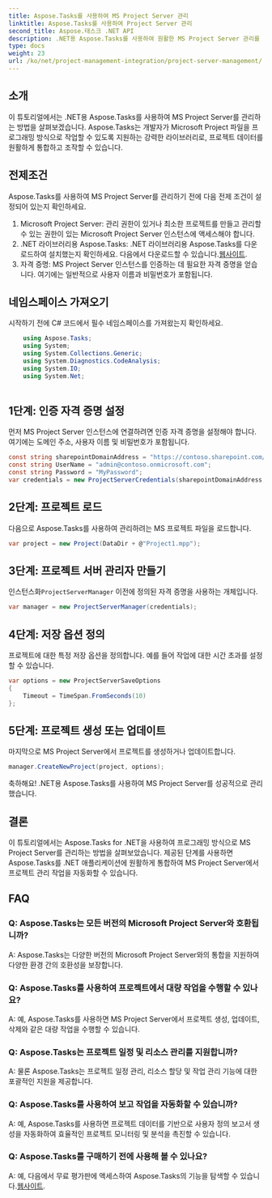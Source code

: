 ```yaml
---
title: Aspose.Tasks를 사용하여 MS Project Server 관리
linktitle: Aspose.Tasks를 사용하여 Project Server 관리
second_title: Aspose.태스크 .NET API
description: .NET용 Aspose.Tasks를 사용하여 원활한 MS Project Server 관리를 잠금 해제하세요. 프로젝트 작업을 손쉽게 자동화하세요.
type: docs
weight: 23
url: /ko/net/project-management-integration/project-server-management/
---
```

## 소개
이 튜토리얼에서는 .NET용 Aspose.Tasks를 사용하여 MS Project Server를 관리하는 방법을 살펴보겠습니다. Aspose.Tasks는 개발자가 Microsoft Project 파일을 프로그래밍 방식으로 작업할 수 있도록 지원하는 강력한 라이브러리로, 프로젝트 데이터를 원활하게 통합하고 조작할 수 있습니다.
## 전제조건
Aspose.Tasks를 사용하여 MS Project Server를 관리하기 전에 다음 전제 조건이 설정되어 있는지 확인하세요.
1. Microsoft Project Server: 관리 권한이 있거나 최소한 프로젝트를 만들고 관리할 수 있는 권한이 있는 Microsoft Project Server 인스턴스에 액세스해야 합니다.
2.  .NET 라이브러리용 Aspose.Tasks: .NET 라이브러리용 Aspose.Tasks를 다운로드하여 설치했는지 확인하세요. 다음에서 다운로드할 수 있습니다.[웹사이트](https://releases.aspose.com/tasks/net/).
3. 자격 증명: MS Project Server 인스턴스를 인증하는 데 필요한 자격 증명을 얻습니다. 여기에는 일반적으로 사용자 이름과 비밀번호가 포함됩니다.
## 네임스페이스 가져오기
시작하기 전에 C# 코드에서 필수 네임스페이스를 가져왔는지 확인하세요.
```csharp
    using Aspose.Tasks;
    using System;
    using System.Collections.Generic;
    using System.Diagnostics.CodeAnalysis;
    using System.IO;
    using System.Net;
    
```
## 1단계: 인증 자격 증명 설정
먼저 MS Project Server 인스턴스에 연결하려면 인증 자격 증명을 설정해야 합니다. 여기에는 도메인 주소, 사용자 이름 및 비밀번호가 포함됩니다.
```csharp
const string sharepointDomainAddress = "https://contoso.sharepoint.com/sites/pwa";
const string UserName = "admin@contoso.onmicrosoft.com";
const string Password = "MyPassword";
var credentials = new ProjectServerCredentials(sharepointDomainAddress, UserName, Password);
```
## 2단계: 프로젝트 로드
다음으로 Aspose.Tasks를 사용하여 관리하려는 MS 프로젝트 파일을 로드합니다.
```csharp
var project = new Project(DataDir + @"Project1.mpp");
```
## 3단계: 프로젝트 서버 관리자 만들기
 인스턴스화`ProjectServerManager` 이전에 정의된 자격 증명을 사용하는 개체입니다.
```csharp
var manager = new ProjectServerManager(credentials);
```
## 4단계: 저장 옵션 정의
프로젝트에 대한 특정 저장 옵션을 정의합니다. 예를 들어 작업에 대한 시간 초과를 설정할 수 있습니다.
```csharp
var options = new ProjectServerSaveOptions
{
    Timeout = TimeSpan.FromSeconds(10)
};
```
## 5단계: 프로젝트 생성 또는 업데이트
마지막으로 MS Project Server에서 프로젝트를 생성하거나 업데이트합니다.
```csharp
manager.CreateNewProject(project, options);
```
축하해요! .NET용 Aspose.Tasks를 사용하여 MS Project Server를 성공적으로 관리했습니다.

## 결론
이 튜토리얼에서는 Aspose.Tasks for .NET을 사용하여 프로그래밍 방식으로 MS Project Server를 관리하는 방법을 살펴보았습니다. 제공된 단계를 사용하면 Aspose.Tasks를 .NET 애플리케이션에 원활하게 통합하여 MS Project Server에서 프로젝트 관리 작업을 자동화할 수 있습니다.
## FAQ
### Q: Aspose.Tasks는 모든 버전의 Microsoft Project Server와 호환됩니까?
A: Aspose.Tasks는 다양한 버전의 Microsoft Project Server와의 통합을 지원하여 다양한 환경 간의 호환성을 보장합니다.
### Q: Aspose.Tasks를 사용하여 프로젝트에서 대량 작업을 수행할 수 있나요?
A: 예, Aspose.Tasks를 사용하면 MS Project Server에서 프로젝트 생성, 업데이트, 삭제와 같은 대량 작업을 수행할 수 있습니다.
### Q: Aspose.Tasks는 프로젝트 일정 및 리소스 관리를 지원합니까?
A: 물론 Aspose.Tasks는 프로젝트 일정 관리, 리소스 할당 및 작업 관리 기능에 대한 포괄적인 지원을 제공합니다.
### Q: Aspose.Tasks를 사용하여 보고 작업을 자동화할 수 있습니까?
A: 예, Aspose.Tasks를 사용하면 프로젝트 데이터를 기반으로 사용자 정의 보고서 생성을 자동화하여 효율적인 프로젝트 모니터링 및 분석을 촉진할 수 있습니다.
### Q: Aspose.Tasks를 구매하기 전에 사용해 볼 수 있나요?
 A: 예, 다음에서 무료 평가판에 액세스하여 Aspose.Tasks의 기능을 탐색할 수 있습니다.[웹사이트](https://purchase.aspose.com/temporary-license/).